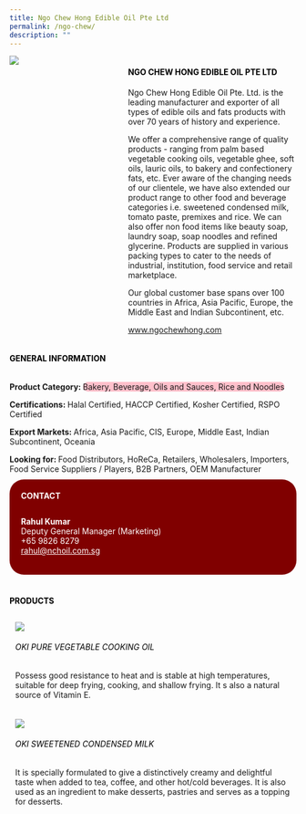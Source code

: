 ```yaml
--- 
title: Ngo Chew Hong Edible Oil Pte Ltd 
permalink: /ngo-chew/ 
description: ""
---
```


<div class="flex-paragraph"> 
<div class="flex-container" style="display: flex; flex-wrap: wrap;"> 
<div class="card sgds" style="flex: 1 1 40%; display: block;"> 
<img src="https://drive.google.com/u/0/uc?id=1WNYl7oN6tD7XpncE12HklI2mMYBtSKYK&export=download"> 
</div> 
<div class="card-sgds" style="flex: 1 1 58%; display: block; margin-left: 3px"> 
<h4 style="text-transform: uppercase; color: black;">
<b>Ngo Chew Hong Edible Oil Pte Ltd
</b>
</h4> 
<p>Ngo Chew Hong Edible Oil Pte. Ltd. is the leading manufacturer and exporter of all types of edible oils and fats products with over 70 years of history and experience.
</p> 
<p>We offer a comprehensive range of quality products - ranging from palm based vegetable cooking oils, vegetable ghee, soft oils, lauric oils, to bakery and confectionery fats, etc. Ever aware of the changing needs of our clientele, we have also extended our product range to other food and beverage categories i.e. sweetened condensed milk, tomato paste, premixes and rice. We can also offer non food items like beauty soap, laundry soap, soap noodles and refined glycerine. Products are supplied in various packing types to cater to the needs of industrial, institution, food service and retail marketplace.
</p> 
<p>Our global customer base spans over 100 countries in Africa, Asia Pacific, Europe, the Middle East and Indian Subcontinent, etc.
</p> 
<p>
<a href="https://www.ngochewhong.com" target="_blank">www.ngochewhong.com
</a>
</p> 
</div> 
</div> 
</div> 
<h4 style="text-transform: uppercase; color: black;"> 
<b>General Information
</b> 
</h4> 
<div class="flex-container" style="display: flex; flex-wrap: wrap;"> 
<div class="card sgds" style="flex: 1 1 65%; display: block; align-self: stretch"> 
<div class="flex-paragraph"> 
<p> 
<b>Product Category: 
</b> 
<span style=" background-color: pink; border-radius: 10px;">Bakery, Beverage, Oils and Sauces, Rice and Noodles
</span> 
</p> 
<p> 
<b>Certifications: 
</b>Halal Certified, HACCP Certified, Kosher Certified, RSPO Certified 
</p> 
<p> 
<b>Export Markets: 
</b>Africa, Asia Pacific, CIS, Europe, Middle East, Indian Subcontinent, Oceania 
</p> 
<p style="margin-bottom: 10px;"> 
<b>Looking for: 
</b>Food Distributors, HoReCa, Retailers, Wholesalers, Importers, Food Service Suppliers / Players, B2B Partners, OEM Manufacturer 
</p> 
</div> 
</div> 
<div class="card sgds" style="flex: 1 1 35%; padding: 10px; display: block; background-color: maroon; border-radius: 25px; align-self: center;"> 
<h4 style="color: white; margin-top: 10px; margin-left: 10px;">CONTACT
</h4> 
<div class="flex-paragraph"> 
<p style="padding: 10px; color: white;"> 
<b>Rahul Kumar
</b> 
<br>Deputy General Manager (Marketing) 
<br>+65 9826 8279
<br> 
<a href="mailto:rahul@nchoil.com.sg" style="color: white;">rahul@nchoil.com.sg
</a> 
</p> 
</div> 
</div> 
</div> 
<br> 
<h4 style="text-transform: uppercase; color: black;"> 
<b>Products
</b> 
</h4> 
<div style="display: flex; flex-wrap: wrap;"> 
<div class="card sgds" style="flex: 1 1 47%; margin: 10px; display: block;"> 
<div class="flex-image" style="display: block;"> 
<img src="https://drive.google.com/u/0/uc?id=1uiEiXTkkHVtd_6HTBu6q6jzwsFkNLrR4&export=download"> 
</div> 
<div class="flex-paragraph"> 
<h6 style="text-transform: uppercase; color: black;">OKI Pure Vegetable Cooking Oil
</h6> 
<p>Possess good resistance to heat and is stable at high temperatures, suitable for deep frying, cooking, and shallow frying. It s also a natural source of Vitamin E.
</p> 
</div> 
</div> 
<div class="card sgds" style="flex: 1 1 47%; margin: 10px; display: block;"> 
<div class="flex-image" style="display: block;"> 
<img src="https://drive.google.com/u/0/uc?id=1kJs_dl3mfA9MWu0YmZuVv4YnLejmAu1Q&export=download"> 
</div> 
<div class="flex-paragraph"> 
<h6 style="text-transform: uppercase; color: black;">OKI Sweetened Condensed Milk
</h6> 
<p>It is specially formulated to give a distinctively creamy and delightful taste when added to tea, coffee, and other hot/cold beverages. It is also used as an ingredient to make desserts, pastries and serves as a topping for desserts.
</p> 
</div> 
</div> 
</div>